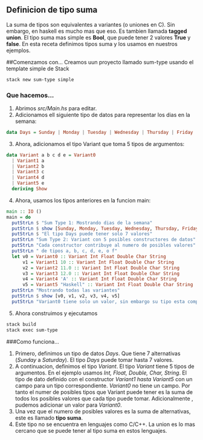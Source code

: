 ## Definicion de tipo suma

La suma de tipos son equivalentes a variantes (o uniones en C). Sin embargo, en haskell es mucho mas que eso. Es tambien llamada **tagged union**. El tipo suma mas simple es **Bool**, que puede tener 2 valores **True** y **false**. En esta receta definimos tipos suma y los usamos en nuestros ejemplos.

##Comenzamos con...
Creamos uun proyecto llamado sum-type usando el template simple de Stack
```bash
stack new sum-type simple
```
### Que hacemos...

1. Abrimos *src/Main.hs* para editar.
2. Adicionamos ell siguiente tipo de datos para representar los dias en la semana:
```haskell
data Days = Sunday | Monday | Tuesday | Wednesday | Thursday | Friday | Saturday deriving Show
```
3. Ahora, adicionamos el tipo Variant que toma 5 tipos de argumentos:
```haskell
data Variant a b c d e = Variant0
  | Variant1 a
  | Variant2 b
  | Variant3 c
  | Variant4 d
  | Variant5 e
  deriving Show
```
4. Ahora, usamos los tipos anteriores en la funcion main:
```hs
main :: IO ()
main = do
  putStrLn $ "Sum Type 1: Mostrando dias de la semana"
  putStrLn $ show [Sunday, Monday, Tuesday, Wednesday, Thursday, Friday, Saturday]
  putStrLn $ "El tipo Days puede tener solo 7 valores"
  putStrLn "Sum Type 2: Variant con 5 posibles constructores de datos"
  putStrLn "Cada constructor contribuye al numero de posibles valores"
  putStrLn " de tipos a, b, c, d, e, o f"
  let v0 = Variant0 :: Variant Int Float Double Char String
      v1 = Variant1 10 :: Variant Int Float Double Char String
      v2 = Variant2 11.0 :: Variant Int Float Double Char String
      v3 = Variant3 12.0 :: Variant Int Float Double Char String
      v4 = Variant4 'A' :: Variant Int Float Double Char String
      v5 = Variant5 "Haskell" :: Variant Int Float Double Char String
  putStrLn "Mostrando todas las variantes"
  putStrLn $ show [v0, v1, v2, v3, v4, v5]
  putStrLn "Variant0 tiene solo un valor, sin embargo su tipo esta completamente cualificado"
```
5. Ahora construimos y ejecutamos
```bash
stack build
stack exec sum-type
```
###Como funciona...

1. Primero, definimos un tipo de datos *Days*. Que tiene 7 alternativas (*Sunday* a *Saturday*). El tipo *Days* puede tomar hasta 7 valores.
2. A continuacion, definimos el tipo *Variant*. El tipo *Variant* tiene 5 tipos de argumentos. En el ejemplo usamos *Int, Float, Double, Char, String*. El tipo de dato definido con el constructor *Variant1 hasta Variant5* con un campo para un tipo correspondiente. *Variant0* no tiene un campo. Por tanto el numer de posibles tipos que Variant puede tener es la suma de  todos los posibles valores que cada tipo puede tomar. Adicionalmente , pudemos adicionar un valor para *Variant0*.
3. Una vez que el numero de posibles valores es la suma de alternativas, este es llamado **tipo suma**.
4. Este tipo no se encuentra en lenguajes como C/C++. La union es lo mas cercano que se puede tener al tipo suma en estos lenguajes.